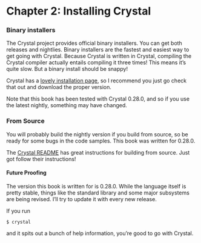 # Chapter 2: Installing Crystal

### Binary installers <a id="binary-installers"></a>

The Crystal project provides official binary installers. You can get both releases and nightlies. Binary installers are the fastest and easiest way to get going with Crystal. Because Crystal is written in Crystal, compiling the Crystal compiler actually entails compiling it three times! This means it’s quite slow. But a binary install should be snappy!

Crystal has a [lovely installation page](https://crystal-lang.org/install), so I recommend you just go check that out and download the proper version.

Note that this book has been tested with Crystal 0.28.0, and so if you use the latest nightly, something may have changed.

### From Source <a id="from-source"></a>

You will probably build the nightly version if you build from source, so be ready for some bugs in the code samples. This book was written for 0.28.0.

The [Crystal README](https://crystal-lang.org/install/from_sources/) has great instructions for building from source. Just got follow their instructions!

#### Future Proofing <a id="future-proofing"></a>

The version this book is written for is 0.28.0. While the language itself is pretty stable, things like the standard library and some major subsystems are being revised. I’ll try to update it with every new release.

If you run

```text
$ crystal
```

and it spits out a bunch of help information, you’re good to go with Crystal.

